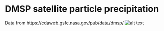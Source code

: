 # DMSP satellite particle precipitation
Data from https://cdaweb.gsfc.nasa.gov/pub/data/dmsp/
![alt text](https://github.com/FasilGibdaw/DMSP_utilities/blob/main/DMSP_at_20.4KeV.png)
